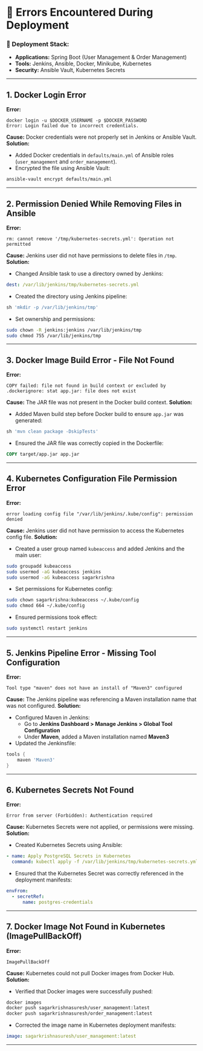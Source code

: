 # 🛑 Errors Encountered During Deployment

### 🚀 Deployment Stack:
- **Applications:** Spring Boot (User Management & Order Management)
- **Tools:** Jenkins, Ansible, Docker, Minikube, Kubernetes
- **Security:** Ansible Vault, Kubernetes Secrets

---

## 1. Docker Login Error
**Error:**
```
docker login -u $DOCKER_USERNAME -p $DOCKER_PASSWORD
Error: Login failed due to incorrect credentials.
```
**Cause:** Docker credentials were not properly set in Jenkins or Ansible Vault.
**Solution:**
- Added Docker credentials in `defaults/main.yml` of Ansible roles (`user_management` and `order_management`).
- Encrypted the file using Ansible Vault:
```bash
ansible-vault encrypt defaults/main.yml
```

---

## 2. Permission Denied While Removing Files in Ansible
**Error:**
```
rm: cannot remove '/tmp/kubernetes-secrets.yml': Operation not permitted
```
**Cause:** Jenkins user did not have permissions to delete files in `/tmp`.
**Solution:**
- Changed Ansible task to use a directory owned by Jenkins:
```yaml
dest: /var/lib/jenkins/tmp/kubernetes-secrets.yml
```
- Created the directory using Jenkins pipeline:
```groovy
sh 'mkdir -p /var/lib/jenkins/tmp'
```
- Set ownership and permissions:
```bash
sudo chown -R jenkins:jenkins /var/lib/jenkins/tmp
sudo chmod 755 /var/lib/jenkins/tmp
```

---

## 3. Docker Image Build Error - File Not Found
**Error:**
```
COPY failed: file not found in build context or excluded by .dockerignore: stat app.jar: file does not exist
```
**Cause:** The JAR file was not present in the Docker build context.
**Solution:**
- Added Maven build step before Docker build to ensure `app.jar` was generated:
```groovy
sh 'mvn clean package -DskipTests'
```
- Ensured the JAR file was correctly copied in the Dockerfile:
```Dockerfile
COPY target/app.jar app.jar
```

---

## 4. Kubernetes Configuration File Permission Error
**Error:**
```
error loading config file "/var/lib/jenkins/.kube/config": permission denied
```
**Cause:** Jenkins user did not have permission to access the Kubernetes config file.
**Solution:**
- Created a user group named `kubeaccess` and added Jenkins and the main user:
```bash
sudo groupadd kubeaccess
sudo usermod -aG kubeaccess jenkins
sudo usermod -aG kubeaccess sagarkrishna
```
- Set permissions for Kubernetes config:
```bash
sudo chown sagarkrishna:kubeaccess ~/.kube/config
sudo chmod 664 ~/.kube/config
```
- Ensured permissions took effect:
```bash
sudo systemctl restart jenkins
```

---

## 5. Jenkins Pipeline Error - Missing Tool Configuration
**Error:**
```
Tool type "maven" does not have an install of "Maven3" configured
```
**Cause:** The Jenkins pipeline was referencing a Maven installation name that was not configured.
**Solution:**
- Configured Maven in Jenkins:
    - Go to **Jenkins Dashboard > Manage Jenkins > Global Tool Configuration**
    - Under **Maven**, added a Maven installation named **Maven3**
- Updated the Jenkinsfile:
```groovy
tools {
    maven 'Maven3'
}
```

---

## 6. Kubernetes Secrets Not Found
**Error:**
```
Error from server (Forbidden): Authentication required
```
**Cause:** Kubernetes Secrets were not applied, or permissions were missing.
**Solution:**
- Created Kubernetes Secrets using Ansible:
```yaml
- name: Apply PostgreSQL Secrets in Kubernetes
  command: kubectl apply -f /var/lib/jenkins/tmp/kubernetes-secrets.yml
```
- Ensured that the Kubernetes Secret was correctly referenced in the deployment manifests:
```yaml
envFrom:
  - secretRef:
      name: postgres-credentials
```

---

## 7. Docker Image Not Found in Kubernetes (ImagePullBackOff)
**Error:**
```
ImagePullBackOff
```
**Cause:** Kubernetes could not pull Docker images from Docker Hub.
**Solution:**
- Verified that Docker images were successfully pushed:
```bash
docker images
docker push sagarkrishnasuresh/user_management:latest
docker push sagarkrishnasuresh/order_management:latest
```
- Corrected the image name in Kubernetes deployment manifests:
```yaml
image: sagarkrishnasuresh/user_management:latest
```

---
